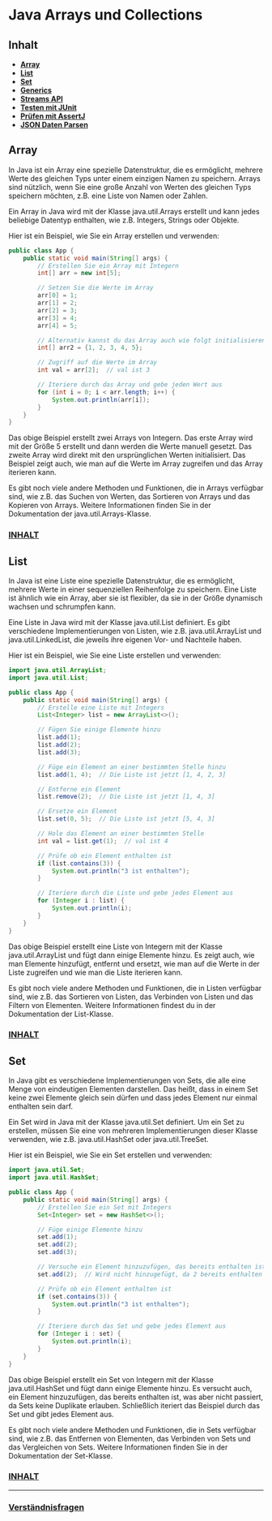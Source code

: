 # Java Arrays und Collections 

## Inhalt

- __[Array](#array)__
- __[List](#list)__
- __[Set](#set)__
- __[Generics](./media/generics.md)__
- __[Streams API](./media/streams-api.md)__
- __[Testen mit JUnit](./media/junit-jupiter.md)__
- __[Prüfen mit AssertJ](./media/assertj.md)__
- __[JSON Daten Parsen](./media/json-data.md)__

## Array

In Java ist ein Array eine spezielle Datenstruktur, die es ermöglicht, mehrere Werte des gleichen Typs unter einem
einzigen Namen zu speichern. Arrays sind nützlich, wenn Sie eine große Anzahl von Werten des gleichen Typs speichern
möchten, z.B. eine Liste von Namen oder Zahlen.

Ein Array in Java wird mit der Klasse java.util.Arrays erstellt und kann jedes beliebige Datentyp enthalten, wie z.B.
Integers, Strings oder Objekte.

Hier ist ein Beispiel, wie Sie ein Array erstellen und verwenden:

```java
public class App {
    public static void main(String[] args) {
        // Erstellen Sie ein Array mit Integern
        int[] arr = new int[5];

        // Setzen Sie die Werte im Array
        arr[0] = 1;
        arr[1] = 2;
        arr[2] = 3;
        arr[3] = 4;
        arr[4] = 5;

        // Alternativ kannst du das Array auch wie folgt initialisieren:
        int[] arr2 = {1, 2, 3, 4, 5};

        // Zugriff auf die Werte im Array
        int val = arr[2];  // val ist 3

        // Iteriere durch das Array und gebe jeden Wert aus
        for (int i = 0; i < arr.length; i++) {
            System.out.println(arr[i]);
        }
    }
}
```

Das obige Beispiel erstellt zwei Arrays von Integern. Das erste Array wird mit der Größe 5 erstellt und dann werden die
Werte manuell gesetzt. Das zweite Array wird direkt mit den ursprünglichen Werten initialisiert. Das Beispiel zeigt
auch, wie man auf die Werte im Array zugreifen und das Array iterieren kann.

Es gibt noch viele andere Methoden und Funktionen, die in Arrays verfügbar sind, wie z.B. das Suchen von Werten, das
Sortieren von Arrays und das Kopieren von Arrays. Weitere Informationen finden Sie in der Dokumentation der
java.util.Arrays-Klasse.
       
### [INHALT](#inhalt)

## List

In Java ist eine Liste eine spezielle Datenstruktur, die es ermöglicht, mehrere Werte in einer sequenziellen Reihenfolge
zu speichern. Eine Liste ist ähnlich wie ein Array, aber sie ist flexibler, da sie in der Größe dynamisch wachsen und
schrumpfen kann.

Eine Liste in Java wird mit der Klasse java.util.List definiert. Es gibt verschiedene Implementierungen von Listen, wie
z.B. java.util.ArrayList und java.util.LinkedList, die jeweils ihre eigenen Vor- und Nachteile haben.

Hier ist ein Beispiel, wie Sie eine Liste erstellen und verwenden:

```java
import java.util.ArrayList;
import java.util.List;

public class App {
    public static void main(String[] args) {
        // Erstelle eine Liste mit Integers
        List<Integer> list = new ArrayList<>();

        // Fügen Sie einige Elemente hinzu
        list.add(1);
        list.add(2);
        list.add(3);

        // Füge ein Element an einer bestimmten Stelle hinzu
        list.add(1, 4);  // Die Liste ist jetzt [1, 4, 2, 3]

        // Entferne ein Element
        list.remove(2);  // Die Liste ist jetzt [1, 4, 3]

        // Ersetze ein Element
        list.set(0, 5);  // Die Liste ist jetzt [5, 4, 3]

        // Hole das Element an einer bestimmten Stelle
        int val = list.get(1);  // val ist 4

        // Prüfe ob ein Element enthalten ist
        if (list.contains(3)) {
            System.out.println("3 ist enthalten");
        }

        // Iteriere durch die Liste und gebe jedes Element aus
        for (Integer i : list) {
            System.out.println(i);
        }
    }
}
```

Das obige Beispiel erstellt eine Liste von Integern mit der Klasse java.util.ArrayList und fügt dann einige Elemente
hinzu. Es zeigt auch, wie man Elemente hinzufügt, entfernt und ersetzt, wie man auf die Werte in der Liste zugreifen und
wie man die Liste iterieren kann.

Es gibt noch viele andere Methoden und Funktionen, die in Listen verfügbar sind, wie z.B. das Sortieren von Listen, das
Verbinden von Listen und das Filtern von Elementen. Weitere Informationen findest du in der Dokumentation der
List-Klasse.

### [INHALT](#inhalt)

## Set

In Java gibt es verschiedene Implementierungen von Sets, die alle eine Menge von eindeutigen Elementen darstellen. Das
heißt, dass in einem Set keine zwei Elemente gleich sein dürfen und dass jedes Element nur einmal enthalten sein darf.

Ein Set wird in Java mit der Klasse java.util.Set definiert. Um ein Set zu erstellen, müssen Sie eine von mehreren
Implementierungen dieser Klasse verwenden, wie z.B. java.util.HashSet oder java.util.TreeSet.

Hier ist ein Beispiel, wie Sie ein Set erstellen und verwenden:

```java
import java.util.Set;
import java.util.HashSet;

public class App {
    public static void main(String[] args) {
        // Erstellen Sie ein Set mit Integers
        Set<Integer> set = new HashSet<>();

        // Füge einige Elemente hinzu
        set.add(1);
        set.add(2);
        set.add(3);

        // Versuche ein Element hinzuzufügen, das bereits enthalten ist
        set.add(2);  // Wird nicht hinzugefügt, da 2 bereits enthalten ist

        // Prüfe ob ein Element enthalten ist
        if (set.contains(3)) {
            System.out.println("3 ist enthalten");
        }

        // Iteriere durch das Set und gebe jedes Element aus
        for (Integer i : set) {
            System.out.println(i);
        }
    }
}
```

Das obige Beispiel erstellt ein Set von Integern mit der Klasse java.util.HashSet und fügt dann einige Elemente hinzu.
Es versucht auch, ein Element hinzuzufügen, das bereits enthalten ist, was aber nicht passiert, da Sets keine Duplikate
erlauben. Schließlich iteriert das Beispiel durch das Set und gibt jedes Element aus.

Es gibt noch viele andere Methoden und Funktionen, die in Sets verfügbar sind, wie z.B. das Entfernen von Elementen, das
Verbinden von Sets und das Vergleichen von Sets. Weitere Informationen finden Sie in der Dokumentation der Set-Klasse.

### [INHALT](#inhalt)

--- 

### [Verständnisfragen](./media/questions-of-understanding.md)